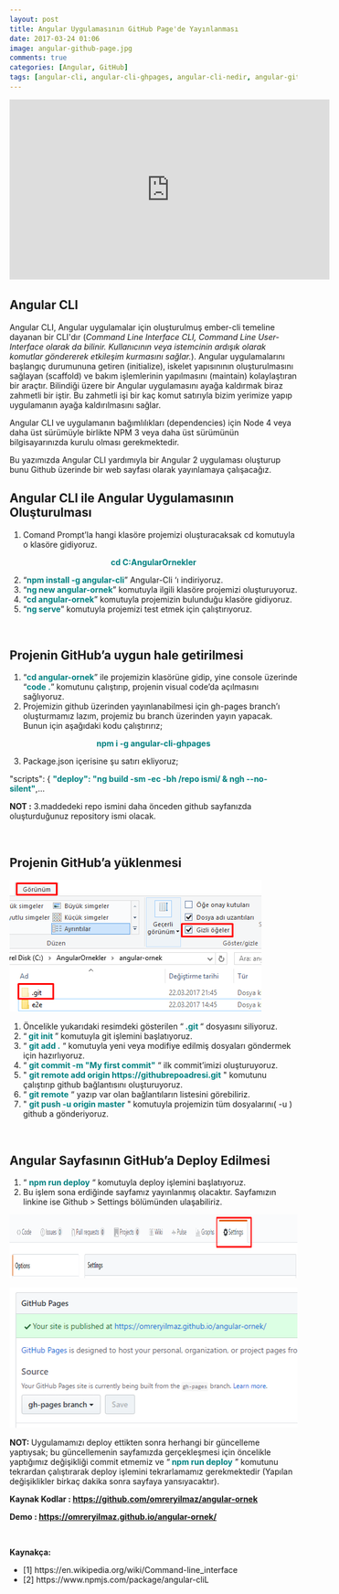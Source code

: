 ```yaml
---
layout: post
title: Angular Uygulamasının GitHub Page'de Yayınlanması
date: 2017-03-24 01:06
image: angular-github-page.jpg
comments: true
categories: [Angular, GitHub]
tags: [angular-cli, angular-cli-ghpages, angular-cli-nedir, angular-github-deploy, Angular-github-hosting, angular-github-pages, angular-github-yükleme, angular-video-anlatım, cli-nedir, GitHub]
---
```

<p style="text-align:center;"><iframe width="560" height="315" src="https://www.youtube.com/embed/b5HbOyRKw8Q" frameborder="0" allow="autoplay; encrypted-media" allowfullscreen></iframe></p>

<h2>Angular CLI</h2>
Angular CLI, Angular uygulamalar için oluşturulmuş ember-cli temeline dayanan bir CLI'dır (<em>Command Line Interface CLI, Command Line User-Interface olarak da bilinir. Kullanıcının veya istemcinin ardışık olarak komutlar göndererek etkileşim kurmasını sağlar.</em>). Angular uygulamalarını başlangıç durumununa getiren (initialize), iskelet yapısınının oluşturulmasını sağlayan (scaffold) ve bakım işlemlerinin yapılmasını (maintain) kolaylaştıran bir araçtır. Bilindiği üzere bir Angular uygulamasını ayağa kaldırmak biraz zahmetli bir iştir. Bu zahmetli işi bir kaç komut satırıyla bizim yerimize yapıp uygulamanın ayağa kaldırılmasını sağlar.

Angular CLI ve uygulamanın bağımlılıkları (dependencies) için Node 4 veya daha üst sürümüyle birlikte NPM 3 veya daha üst sürümünün bilgisayarınızda kurulu olması gerekmektedir.

Bu yazımızda Angular CLI yardımıyla bir Angular 2 uygulaması oluşturup bunu Github üzerinde bir web sayfası olarak yayınlamaya çalışacağız.
<h2>Angular CLI ile Angular Uygulamasının Oluşturulması</h2>
<ol>
 	<li>Comand Prompt’la hangi klasöre projemizi oluşturacaksak cd komutuyla o klasöre gidiyoruz.</li>
</ol>
<p style="text-align:center;"><strong><span style="color:#008080;">cd C:AngularOrnekler</span></strong></p>

<ol start="2">
 	<li>“<strong><span style="color:#008080;">npm install -g angular-cli</span></strong>” Angular-Cli ‘ı indiriyoruz.</li>
 	<li>“<span style="color:#008080;"><strong>ng new angular-ornek</strong></span>” komutuyla ilgili klasöre projemizi oluşturuyoruz.</li>
 	<li>“<strong><span style="color:#008080;">cd angular-ornek</span></strong>” komutuyla projemizin bulunduğu klasöre gidiyoruz.</li>
 	<li>“<strong><span style="color:#008080;">ng serve</span></strong>” komutuyla projemizi test etmek için çalıştırıyoruz.</li>
</ol>
&nbsp;
<h2>Projenin GitHub’a uygun hale getirilmesi</h2>
<ol>
 	<li>“<span style="color:#008080;"><strong>cd angular-ornek</strong></span>” ile projemizin klasörüne gidip, yine console üzerinde “<strong><span style="color:#008080;">code .</span></strong>” komutunu çalıştırıp, projenin visual code’da açılmasını sağlıyoruz.</li>
 	<li>Projemizin github üzerinden yayınlanabilmesi için gh-pages branch’ı oluşturmamız lazım, projemiz bu branch üzerinden yayın yapacak. Bunun için aşağıdaki kodu çalıştırırız;</li>
</ol>
<p style="text-align:center;"><strong><span style="color:#008080;">npm i -g angular-cli-ghpages</span></strong></p>

<ol start="3">
 	<li>Package.json içerisine şu satırı ekliyoruz;</li>
</ol>
"scripts": { <strong><span style="color:#008080;">"deploy": "ng build -sm -ec -bh /repo ismi/ &amp; ngh --no-silent"</span></strong>,...

<strong>NOT :</strong> 3.maddedeki repo ismini daha önceden github sayfanızda oluşturduğunuz repository ismi olacak.

&nbsp;
<h2><strong>Projenin GitHub’a yüklenmesi</strong></h2>
<a href="/images/angular-github-gizli.png"><img class="aligncenter size-full wp-image-840" src="/images/angular-github-gizli.png" alt="" width="441" height="231" /></a>
<ol>
 	<li>Öncelikle yukarıdaki resimdeki gösterilen “<strong><span style="color:#008080;"> .git</span> </strong>“ dosyasını siliyoruz.</li>
 	<li>“<strong> <span style="color:#008080;">git init</span> </strong>” komutuyla git işlemini başlatıyoruz.</li>
 	<li>“ <strong><span style="color:#008080;">git add .</span></strong> “ komutuyla yeni veya modifiye edilmiş dosyaları göndermek için hazırlıyoruz.</li>
 	<li>“ <strong><span style="color:#008080;">git commit -m "My first commit"</span></strong> “ ilk commit’imizi oluşturuyoruz.</li>
 	<li>" <strong><span style="color:#008080;">git remote add origin https://githubrepoadresi.git</span></strong> " komutunu çalıştırıp github bağlantısını oluşturuyoruz.</li>
 	<li>“ <span style="color:#008080;"><strong>git remote</strong></span> “ yazıp var olan bağlantıların listesini görebiliriz.</li>
 	<li>" <strong><span style="color:#008080;">git push -u origin master</span></strong> " komutuyla projemizin tüm dosyalarını( -u ) github a gönderiyoruz.</li>
</ol>
&nbsp;
<h2><strong>Angular Sayfasının GitHub’a Deploy Edilmesi</strong></h2>
<ol>
 	<li>“ <strong><span style="color:#008080;">npm run deploy</span></strong> “ komutuyla deploy işlemini başlatıyoruz.</li>
 	<li>Bu işlem sona erdiğinde sayfamız yayınlanmış olacaktır. Sayfamızın linkine ise Github &gt; Settings bölümünden ulaşabiliriz.</li>
</ol>
<p style="text-align:center;"><a href="/images/angular-github-pages.png">
</a> <a href="/images/angular-github-settings.png"><img class="aligncenter size-full wp-image-842" src="/images/angular-github-settings.png" alt="" width="993" height="111" /></a></p>
<p style="text-align:center;"><img class="aligncenter size-full wp-image-841" src="/images/angular-github-pages.png" alt="" width="528" height="245" /></p>
<strong>NOT: </strong>Uygulamamızı deploy ettikten sonra herhangi bir güncelleme yaptıysak; bu güncellemenin sayfamızda gerçekleşmesi için öncelikle yaptığımız değişikliği commit etmemiz ve “<strong><span style="color:#008080;"> npm run deploy</span></strong> ” komutunu tekrardan çalıştırarak deploy işlemini tekrarlamamız gerekmektedir (Yapılan değişiklikler birkaç dakika sonra sayfaya yansıyacaktır).

<strong>Kaynak Kodlar : </strong><a href="https://github.com/omreryilmaz/angular-ornek"><strong>https://github.com/omreryilmaz/angular-ornek</strong></a>

<strong>Demo : </strong><a href="https://omreryilmaz.github.io/angular-ornek/"><strong>https://omreryilmaz.github.io/angular-ornek/</strong></a>

&nbsp;

<strong>Kaynakça:</strong>
<ul>
 	<li>[1] https://en.wikipedia.org/wiki/Command-line_interface</li>
 	<li>[2] https://www.npmjs.com/package/angular-cliL</li> 	
</ul>
